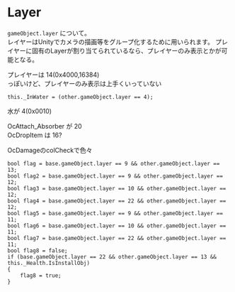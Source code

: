 Layer
=======================

`gameObject.layer` について。  
レイヤーはUnityでカメラの描画等をグループ化するために用いられます。
プレイヤーに固有のLayerが割り当てられているなら、プレイヤーのみ表示とかが可能となる。

プレイヤーは 14(0x4000,16384)  
っぽいけど、プレイヤーのみ表示は上手くいっていない


```
this._InWater = (other.gameObject.layer == 4);
```
水が 4(0x0010)

OcAttach_Absorber が 20  
OcDropItem は 16?

OcDamageのcolCheckで色々
```
bool flag = base.gameObject.layer == 9 && other.gameObject.layer == 13;
bool flag2 = base.gameObject.layer == 9 && other.gameObject.layer == 12;
bool flag3 = base.gameObject.layer == 10 && other.gameObject.layer == 12;
bool flag4 = base.gameObject.layer == 22 && other.gameObject.layer == 12;
bool flag5 = base.gameObject.layer == 9 && other.gameObject.layer == 11;
bool flag6 = base.gameObject.layer == 10 && other.gameObject.layer == 11;
bool flag7 = base.gameObject.layer == 22 && other.gameObject.layer == 11;
bool flag8 = false;
if (base.gameObject.layer == 22 && other.gameObject.layer == 13 && this._Health.IsInstallObj)
{
    flag8 = true;
}
```
